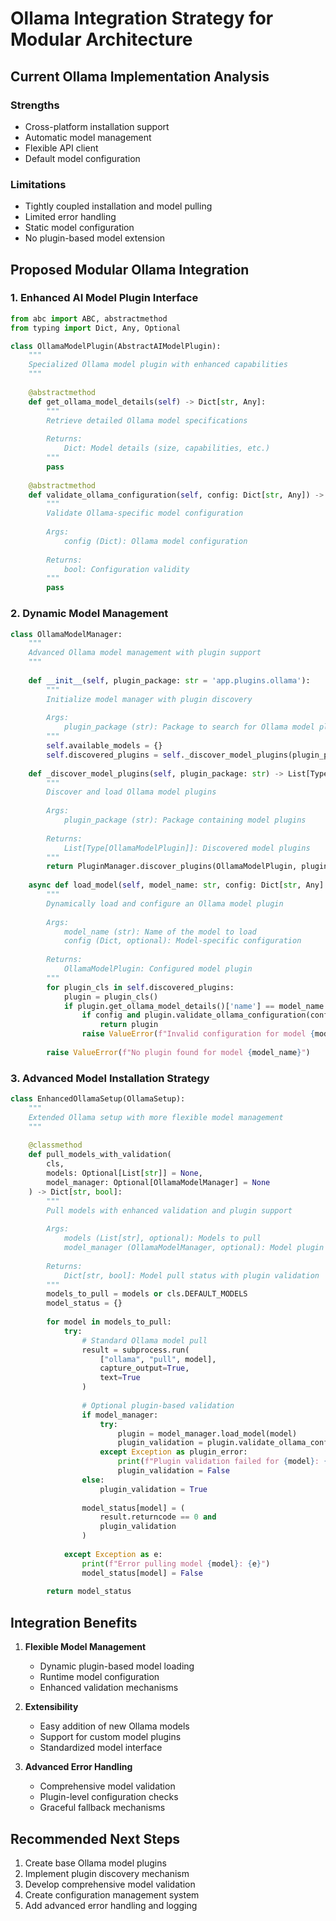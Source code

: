 # Ollama Integration Strategy for Modular Architecture

## Current Ollama Implementation Analysis

### Strengths
- Cross-platform installation support
- Automatic model management
- Flexible API client
- Default model configuration

### Limitations
- Tightly coupled installation and model pulling
- Limited error handling
- Static model configuration
- No plugin-based model extension

## Proposed Modular Ollama Integration

### 1. Enhanced AI Model Plugin Interface

```python
from abc import ABC, abstractmethod
from typing import Dict, Any, Optional

class OllamaModelPlugin(AbstractAIModelPlugin):
    """
    Specialized Ollama model plugin with enhanced capabilities
    """
    
    @abstractmethod
    def get_ollama_model_details(self) -> Dict[str, Any]:
        """
        Retrieve detailed Ollama model specifications
        
        Returns:
            Dict: Model details (size, capabilities, etc.)
        """
        pass
    
    @abstractmethod
    def validate_ollama_configuration(self, config: Dict[str, Any]) -> bool:
        """
        Validate Ollama-specific model configuration
        
        Args:
            config (Dict): Ollama model configuration
        
        Returns:
            bool: Configuration validity
        """
        pass
```

### 2. Dynamic Model Management

```python
class OllamaModelManager:
    """
    Advanced Ollama model management with plugin support
    """
    
    def __init__(self, plugin_package: str = 'app.plugins.ollama'):
        """
        Initialize model manager with plugin discovery
        
        Args:
            plugin_package (str): Package to search for Ollama model plugins
        """
        self.available_models = {}
        self.discovered_plugins = self._discover_model_plugins(plugin_package)
    
    def _discover_model_plugins(self, plugin_package: str) -> List[Type[OllamaModelPlugin]]:
        """
        Discover and load Ollama model plugins
        
        Args:
            plugin_package (str): Package containing model plugins
        
        Returns:
            List[Type[OllamaModelPlugin]]: Discovered model plugins
        """
        return PluginManager.discover_plugins(OllamaModelPlugin, plugin_package)
    
    async def load_model(self, model_name: str, config: Dict[str, Any] = None) -> OllamaModelPlugin:
        """
        Dynamically load and configure an Ollama model plugin
        
        Args:
            model_name (str): Name of the model to load
            config (Dict, optional): Model-specific configuration
        
        Returns:
            OllamaModelPlugin: Configured model plugin
        """
        for plugin_cls in self.discovered_plugins:
            plugin = plugin_cls()
            if plugin.get_ollama_model_details()['name'] == model_name:
                if config and plugin.validate_ollama_configuration(config):
                    return plugin
                raise ValueError(f"Invalid configuration for model {model_name}")
        
        raise ValueError(f"No plugin found for model {model_name}")
```

### 3. Advanced Model Installation Strategy

```python
class EnhancedOllamaSetup(OllamaSetup):
    """
    Extended Ollama setup with more flexible model management
    """
    
    @classmethod
    def pull_models_with_validation(
        cls, 
        models: Optional[List[str]] = None,
        model_manager: Optional[OllamaModelManager] = None
    ) -> Dict[str, bool]:
        """
        Pull models with enhanced validation and plugin support
        
        Args:
            models (List[str], optional): Models to pull
            model_manager (OllamaModelManager, optional): Model plugin manager
        
        Returns:
            Dict[str, bool]: Model pull status with plugin validation
        """
        models_to_pull = models or cls.DEFAULT_MODELS
        model_status = {}
        
        for model in models_to_pull:
            try:
                # Standard Ollama model pull
                result = subprocess.run(
                    ["ollama", "pull", model], 
                    capture_output=True, 
                    text=True
                )
                
                # Optional plugin-based validation
                if model_manager:
                    try:
                        plugin = model_manager.load_model(model)
                        plugin_validation = plugin.validate_ollama_configuration({})
                    except Exception as plugin_error:
                        print(f"Plugin validation failed for {model}: {plugin_error}")
                        plugin_validation = False
                else:
                    plugin_validation = True
                
                model_status[model] = (
                    result.returncode == 0 and 
                    plugin_validation
                )
            
            except Exception as e:
                print(f"Error pulling model {model}: {e}")
                model_status[model] = False
        
        return model_status
```

## Integration Benefits

1. **Flexible Model Management**
   - Dynamic plugin-based model loading
   - Runtime model configuration
   - Enhanced validation mechanisms

2. **Extensibility**
   - Easy addition of new Ollama models
   - Support for custom model plugins
   - Standardized model interface

3. **Advanced Error Handling**
   - Comprehensive model validation
   - Plugin-level configuration checks
   - Graceful fallback mechanisms

## Recommended Next Steps

1. Create base Ollama model plugins
2. Implement plugin discovery mechanism
3. Develop comprehensive model validation
4. Create configuration management system
5. Add advanced error handling and logging